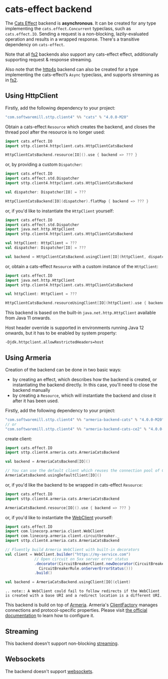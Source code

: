 # cats-effect backend

The [Cats Effect](https://github.com/typelevel/cats-effect) backend is **asynchronous**. 
It can be created for any type implementing the `cats.effect.Concurrent` typeclass, such as `cats.effect.IO`. 
Sending a request is a non-blocking, lazily-evaluated operation and results in a wrapped response. 
There's a transitive dependency on `cats-effect`. 

Note that all [fs2](fs2.md) backends also support any cats-effect effect, additionally supporting request & response streaming.

Also note that the [http4s](http4s.md) backend can also be created for a type implementing the cats-effect’s `Async` typeclass, and supports streaming as in [fs2](fs2.md).

## Using HttpClient

Firstly, add the following dependency to your project:

```scala
"com.softwaremill.sttp.client4" %% "cats" % "4.0.0-M20"
```

Obtain a cats-effect `Resource` which creates the backend, and closes the thread pool after the resource is no longer used:

```scala
import cats.effect.IO
import sttp.client4.httpclient.cats.HttpClientCatsBackend

HttpClientCatsBackend.resource[IO]().use { backend => ??? }
```

or, by providing a custom `Dispatcher`:

```scala
import cats.effect.IO
import cats.effect.std.Dispatcher
import sttp.client4.httpclient.cats.HttpClientCatsBackend

val dispatcher: Dispatcher[IO] = ???

HttpClientCatsBackend[IO](dispatcher).flatMap { backend => ??? }
```

or, if you'd like to instantiate the `HttpClient` yourself:

```scala
import cats.effect.IO
import cats.effect.std.Dispatcher
import java.net.http.HttpClient
import sttp.client4.httpclient.cats.HttpClientCatsBackend

val httpClient: HttpClient = ???
val dispatcher: Dispatcher[IO] = ???

val backend = HttpClientCatsBackend.usingClient[IO](httpClient, dispatcher)
```

or, obtain a cats-effect `Resource` with a custom instance of the `HttpClient`:

```scala
import cats.effect.IO
import java.net.http.HttpClient
import sttp.client4.httpclient.cats.HttpClientCatsBackend

val httpClient: HttpClient = ???

HttpClientCatsBackend.resourceUsingClient[IO](httpClient).use { backend => ??? }
```

This backend is based on the built-in `java.net.http.HttpClient` available from Java 11 onwards.

Host header override is supported in environments running Java 12 onwards, but it has to be enabled by system property:

```
-Djdk.httpclient.allowRestrictedHeaders=host
```

## Using Armeria

Creation of the backend can be done in two basic ways:

* by creating an effect, which describes how the backend is created, or instantiating the backend directly. In this case, you'll need to close the backend manually
* by creating a `Resource`, which will instantiate the backend and close it after it has been used.

Firstly, add the following dependency to your project:

```scala
"com.softwaremill.sttp.client4" %% "armeria-backend-cats" % "4.0.0-M20" // for cats-effect 3.x
// or
"com.softwaremill.sttp.client4" %% "armeria-backend-cats-ce2" % "4.0.0-M20" // for cats-effect 2.x
```

create client:

```scala
import cats.effect.IO
import sttp.client4.armeria.cats.ArmeriaCatsBackend

val backend = ArmeriaCatsBackend[IO]()

// You can use the default client which reuses the connection pool of ClientFactory.ofDefault()
ArmeriaCatsBackend.usingDefaultClient[IO]()
```

or, if you'd like the backend to be wrapped in cats-effect `Resource`:

```scala
import cats.effect.IO
import sttp.client4.armeria.cats.ArmeriaCatsBackend

ArmeriaCatsBackend.resource[IO]().use { backend => ??? }
```

or, if you'd like to instantiate the [WebClient](https://armeria.dev/docs/client-http) yourself:

```scala
import cats.effect.IO
import com.linecorp.armeria.client.WebClient
import com.linecorp.armeria.client.circuitbreaker._
import sttp.client4.armeria.cats.ArmeriaCatsBackend

// Fluently build Armeria WebClient with built-in decorators
val client = WebClient.builder("https://my-service.com")
             // Open circuit on 5xx server error status
             .decorator(CircuitBreakerClient.newDecorator(CircuitBreaker.ofDefaultName(),
               CircuitBreakerRule.onServerErrorStatus()))
             .build()

val backend = ArmeriaCatsBackend.usingClient[IO](client)
```

```eval_rst
.. note:: A WebClient could fail to follow redirects if the WebClient is created with a base URI and a redirect location is a different URI.
```

This backend is build on top of [Armeria](https://armeria.dev/docs/client-http).
Armeria's [ClientFactory](https://armeria.dev/docs/client-factory) manages connections and protocol-specific properties.
Please visit [the official documentation](https://armeria.dev/docs/client-factory) to learn how to configure it.

## Streaming

This backend doesn't support non-blocking [streaming](../requests/streaming.md).

## Websockets

The backend doesn't support [websockets](../websockets.md).
